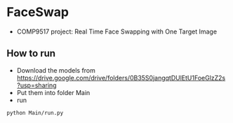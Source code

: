# FaceSwap
+ COMP9517 project: Real Time Face Swapping with One Target Image

## How to run
+ Download the models from https://drive.google.com/drive/folders/0B35S0jangqtDUlEtU1FoeGlzZ2s?usp=sharing
+ Put them into folder Main
+ run
```shell
python Main/run.py
```
